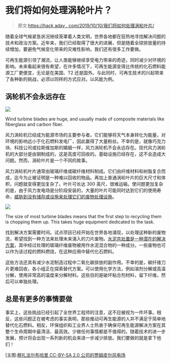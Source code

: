 # 我们将如何处理涡轮叶片？

> 原文:[https://hack aday . com/2019/10/10/我们将如何处理涡轮叶片/](https://hackaday.com/2019/10/10/what-will-we-do-with-the-turbine-blades/)

随着全球气候紧急状况继续笼罩着人类文明，世界各地都在狂热地寻找解决问题的技术和政治方案。近年来，我们已经取得了很大的进展，但是随着全球排放量的持续增加，要避免气候变化带来的灾难性影响，我们还有很多工作要做。

可再生能源引领了潮流，让人类能够继续享受电力带来的奇迹，同时减少对环境的影响。未来看起来很有希望，在许多情况下，可再生能源变得比传统的化石燃料能源工厂更便宜，无论是在美国、T2 还是国外。与此同时，可再生技术的兴起带来了各种新的挑战，必须以同样的方式应对。以风能为例。

## 涡轮机不会永远存在

![](../Images/2e67d4564d57b7eeae716619c51aedbb.png)

Wind turbine blades are huge, and usually made of composite materials like fiberglass and carbon fiber.

风力涡轮机已经成为能源市场的主要参与者。它们能够将天气本身转化为能量，对环境的影响远小于化石燃料发电厂，因此赢得了大量粉丝。不幸的是，就像巧克力块、科技公司或拉斯维加斯的婚姻一样，风力涡轮机不会永远存在。现代风力涡轮机的大部分是由钢制成的，这是高度可回收的。基础设施已经存在，这不会造成大问题。然而，涡轮叶片是一个不同的故事。

风力涡轮机叶片通常由玻璃纤维或碳纤维材料制成。它们由纤维材料和树脂复合而成，迄今为止被证明是一种难以回收的物品。再加上普通涡轮叶片的巨大尺寸和体积，问题就变得更加复杂了。叶片可长达 300 英尺，很难运输。使问题更加复杂的是，由于风力发电场是分阶段安装的，大量的叶片可能同时达到它们的使用寿命，[威胁到没有储存或设施来处理它们的废物处理设施](https://www.npr.org/2019/09/10/759376113/unfurling-the-waste-problem-caused-by-wind-energy)。

![](../Images/d17e9f508fb1f34821515f60892c86fe.png)

The size of most turbine blades means that the first step to recycling them is chopping them up. This takes huge equipment dedicated to the task.

找到解决方案需要时间。试点项目已经开始在世界各地涌现，以处理这种新的废物流，希望找到一种方法来处理未来涌入的刀片废物。[水泥共处置是一种潜在的解决方案](https://www.maritime-executive.com/article/new-project-to-advance-wind-turbine-blade-recycling)，其中经过处理的玻璃纤维废物被用作水泥混合物的一种成分。一些废物也可以作为该过程的燃料燃烧，在这种应用中替代化石燃料。

这些方法还具有减少水泥制造过程中二氧化碳排放的副作用。不幸的是，碳纤维刀片更难回收，各小组正在探索替代方案。可以使用化学方法，例如溶剂分解或高温分解，使用非常高的温度来分解材料。这些目的是破坏粘合剂材料，留下纤维，然后可以单独处理。

## 总是有更多的事情要做

事实上，这些挑战已经引起了全世界工程师的注意，这不应被视为一件坏事。相反，这些问题正在被考虑的事实表明，那些推动可再生能源的人并不满足于简单地替代化石燃料。相反，环保组织和工业界人士热衷于确保可再生能源解决方案在其整个生命周期中最清洁、最高效。少做任何事情都是不值得的。随着技术的进一步发展，预计将会出现一系列新的机会来进一步减少排放。我们要做的就是拿下他们！

[主图:[穆扎法尔布哈里 CC-BY-SA 2.0 公司的贾姆皮尔风电场](https://en.m.wikipedia.org/wiki/File:Jhimpir_Wind_Farm_2012.jpg)